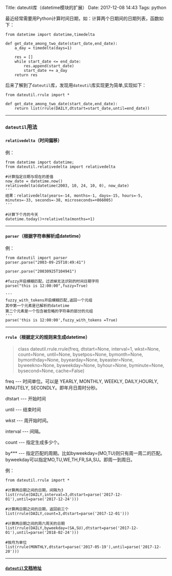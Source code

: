 Title: dateutil库（datetime模块的扩展）
Date: 2017-12-08 14:43
Tags: python


最近经常需要用Python计算时间日期，如：计算两个日期间的日期列表，函数如下：
```
from datetime import datetime,timedelta

def get_date_among_two_date(start_date,end_date):
    a_day = timedelta(days=1)

    res = []
    while start_date <= end_date:
        res.append(start_date)
        start_date += a_day
    return res

```

后来了解到了`dateutil`库，发现用`dateutil`库实现更为简单,实现如下：
```
from dateutil.rrule import *

def get_date_among_two_date(start_date,end_date):
    return list(rrule(DAILY,dtstart=start_date,until=end_date))
```
---
### `dateutil`用法
#### `relativedelta`（时间偏移）
例：
```
from datetime import datetime;
from dateutil.relativedelta import relativedelta

#计算指定日期与现在的差值
now_date = datetime.now()
relativedelta(datetime(2003, 10, 24, 10, 0), now_date)
'''
结果：relativedelta(years=-14, months=-1, days=-15, hours=-5, minutes=-33, seconds=-38, microseconds=+866005)
'''

#计算下个月的今天
datetime.today()+relativelta(months=+1)
```
---
#### `parser`（根据字符串解析成datetime）
例：
```
from dateutil import parser
parser.parse("2003-09-25T10:49:41")

parser.parse("20030925T104941")

#fuzzy开启模糊匹配，过滤掉无法识别的时间日期字符
parse("this is 12:00:00",fuzzy=True)

'''
fuzzy_with_tokens开启模糊匹配,返回一个元组
其中第一个元素是已解析的datetime
第二个元素是一个包含被忽略的字符串的部分的元组
'''
parse('this is 12:00:00',fuzzy_with_tokens =True)

```
---
#### `rrule`（根据定义的规则来生成datetime）

>class dateutil.rrule.rrule(freq, dtstart=None, interval=1, wkst=None, count=None, until=None, bysetpos=None, bymonth=None, bymonthday=None, byyearday=None, byeaster=None, byweekno=None, byweekday=None, byhour=None, byminute=None, bysecond=None, cache=False)


freq --- 时间单位。可以是 YEARLY, MONTHLY, WEEKLY, DAILY,HOURLY, MINUTELY, SECONDLY。即年月日周时分秒。

dtstart --- 开始时间

until --- 结束时间

wkst --- 周开始时间。

interval --- 间隔。

count --- 指定生成多少个。

by*** --- 指定匹配的周期。比如byweekday=(MO,TU)则只有周一周二的匹配。byweekday可以指定MO,TU,WE,TH,FR,SA,SU。即周一到周日。

例：
```
from dateutil.rrule import *

#计算两日期之间的日期，间隔为3
list(rrule(DAILY,interval=3,dtstart=parse('2017-12-01'),until=parse('2017-12-24')))

#计算两日期之间的日期，返回前三个
list(rrule(DAILY,count=3,dtstart=parse('2017-12-01')))

#计算两日期之间的周六周天的日期
list(rrule(DAILY,byweekday=(SA,SU),dtstart=parse('2017-12-01'),until=parse('2018-02-24')))

#按月为单位
list(rrule(MONTHLY,dtstart=parse('2017-05-19'),until=parse('2017-12-20')))
```
---
#### [`dateutil`文档地址](http://dateutil.readthedocs.io/)